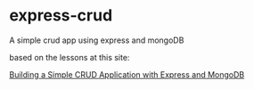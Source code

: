 # express-crud
A simple crud app using express and mongoDB

based on the lessons at this site:

[Building a Simple CRUD Application with Express and MongoDB](https://zellwk.com/blog/crud-express-mongodb/)